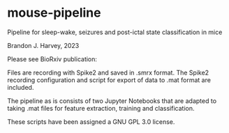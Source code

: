 # mouse-pipeline
Pipeline for sleep-wake, seizures and post-ictal state classification in mice

Brandon J. Harvey, 2023

Please see BioRxiv publication: 

Files are recording with Spike2 and saved in .smrx format.  The Spike2 recording configuration and script for export of data to .mat format are included. 

The pipeline as is consists of two Jupyter Notebooks that are adapted to taking .mat files for feature extraction, training and classification. 

These scripts have been assigned a GNU GPL 3.0 license.

